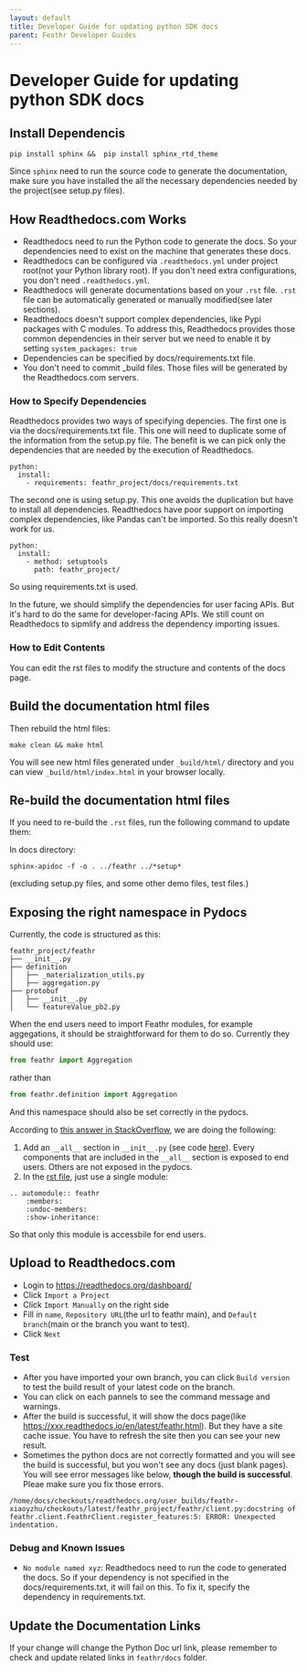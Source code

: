 ```yaml
---
layout: default
title: Developer Guide for updating python SDK docs
parent: Feathr Developer Guides
---
```

# Developer Guide for updating python SDK docs

## Install Dependencis

`pip install sphinx &&  pip install sphinx_rtd_theme`

Since `sphinx` need to run the source code to generate the documentation, make sure you have installed the all the necessary dependencies needed by the project(see setup.py files).

## How Readthedocs.com Works
* Readthedocs need to run the Python code to generate the docs. So your dependencies need to exist on the machine that generates these docs.
* Readthedocs can be configured via `.readthedocs.yml` under project root(not your Python library root). If you don't 
  need extra configurations, you don't need `.readthedocs.yml`.
* Readthedocs will generate documentations based on your `.rst` file. `.rst` file can be automatically generated or manually modified(see later sections).
* Readthedocs doesn't support complex dependencies, like Pypi packages with C modules. To address this, Readthedocs provides those common
  dependencies in their server but we need to enable it by setting `system_packages: true`
* Dependencies can be specified by docs/requirements.txt file.
* You don't need to commit _build files. Those files will be generated by the Readthedocs.com servers.

### How to Specify Dependencies
Readthedocs provides two ways of specifying depencies.
The first one is via the docs/requirements.txt file. This one will need to duplicate some of the information from the setup.py file. The benefit is we can pick only the dependencies that are needed by the execution of Readthedocs.
```
python:
  install:
    - requirements: feathr_project/docs/requirements.txt
```

The second one is using setup.py. This one avoids the duplication but have to install all dependencies. Readthedocs have poor support on importing complex dependencies, like Pandas can't be imported. So this really doesn't work for us.
```
python:
  install:
    - method: setuptools
      path: feathr_project/
```
So using requirements.txt is used.

In the future, we should simplify the dependencies for user facing APIs. But it's hard to do the same for developer-facing APIs. We still count on Readthedocs to sipmlify and address the dependency importing issues.

### How to Edit Contents
You can edit the rst files to modify the structure and contents of the docs page.

## Build the documentation html files

Then rebuild the html files:

`make clean && make html`

You will see new html files generated under `_build/html/` directory and you can view `_build/html/index.html` in your browser locally.

## Re-build the documentation html files
If you need to re-build the `.rst` files, run the following command to update them:

In docs directory:

`sphinx-apidoc -f -o . ../feathr ../*setup*`

(excluding setup.py files, and some other demo files, test files.)

## Exposing the right namespace in Pydocs
Currently, the code is structured as this:
```
feathr_project/feathr
├── __init__.py
├── definition
│   ├── _materialization_utils.py
│   ├── aggregation.py
├── protobuf
│   ├── __init__.py
│   └── featureValue_pb2.py
```
When the end users need to import Feathr modules, for example aggegations, it should be straightforward for them to do so. Currently they should use:

```python
from feathr import Aggregation
```
rather than 

```python
from feathr.definition import Aggregation
```
And this namespace should also be set correctly in the pydocs. 

According to [this answer in StackOverflow](https://stackoverflow.com/questions/15115514/how-do-i-document-classes-without-the-module-name/31594545#31594545), we are doing the following:

1. Add an `__all__` section in `__init__.py` (see code [here](../../feathr_project/feathr/__init__.py)). Every components that are included in the `__all__` section is exposed to end users. Others are not exposed in the pydocs.
2. In the [rst file](../../feathr_project/docs/feathr.rst), just use a single module:
```
.. automodule:: feathr
    :members:
    :undoc-members:
    :show-inheritance:
```

So that only this module is accessbile for end users.

## Upload to Readthedocs.com
* Login to https://readthedocs.org/dashboard/
* Click `Import a Project`
* Click `Import Manually` on the right side
* Fill in `name`, `Repository URL`(the url to feathr main), and `Default branch`(main or the branch you want to test).
* Click `Next`

### Test
* After you have imported your own branch, you can click `Build version` to test the build result of your latest code on the branch.
* You can click on each pannels to see the command message and warnings.
* After the build is successful, it will show
  the docs page(like https://xxx.readthedocs.io/en/latest/feathr.html). But they have a site cache issue. You have to refresh the site then you can see your new result.
* Sometimes the python docs are not correctly formatted and you will see the build is successful, but you won't see any docs (just blank pages). You will see error messages like below, **though the build is successful**. Pleae make sure you fix those errors.

```
/home/docs/checkouts/readthedocs.org/user_builds/feathr-xiaoyzhu/checkouts/latest/feathr_project/feathr/client.py:docstring of feathr.client.FeathrClient.register_features:5: ERROR: Unexpected indentation.
```

### Debug and Known Issues
* `No module named xyz`: Readthedocs need to run the code to generated the docs. So if your dependency is not specified
in the docs/requirements.txt, it will fail on this. To fix it, specify the dependency in requirements.txt.

## Update the Documentation Links

If your change will change the Python Doc url link, please remember to check and update related links in `feathr/docs` folder.
